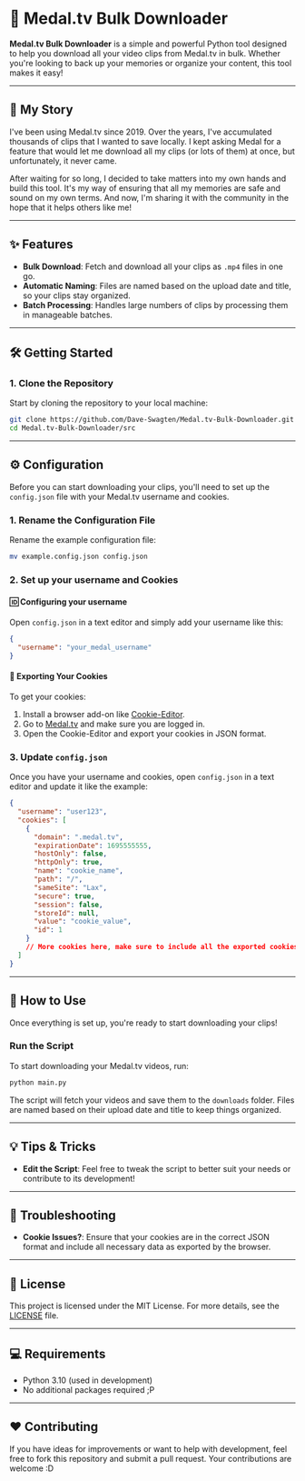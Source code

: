 # 🎥 Medal.tv Bulk Downloader

**Medal.tv Bulk Downloader** is a simple and powerful Python tool designed to help you download all your video clips from Medal.tv in bulk. Whether you're looking to back up your memories or organize your content, this tool makes it easy!

---

## 📖 My Story

I've been using Medal.tv since 2019. Over the years, I've accumulated thousands of clips that I wanted to save locally. I kept asking Medal for a feature that would let me download all my clips (or lots of them) at once, but unfortunately, it never came.

After waiting for so long, I decided to take matters into my own hands and build this tool. It's my way of ensuring that all my memories are safe and sound on my own terms. And now, I'm sharing it with the community in the hope that it helps others like me!

---

## ✨ Features

- **Bulk Download**: Fetch and download all your clips as `.mp4` files in one go.
- **Automatic Naming**: Files are named based on the upload date and title, so your clips stay organized.
- **Batch Processing**: Handles large numbers of clips by processing them in manageable batches.

---

## 🛠️ Getting Started

### 1. Clone the Repository

Start by cloning the repository to your local machine:

```bash
git clone https://github.com/Dave-Swagten/Medal.tv-Bulk-Downloader.git
cd Medal.tv-Bulk-Downloader/src
```

---

## ⚙️ Configuration

Before you can start downloading your clips, you'll need to set up the `config.json` file with your Medal.tv username and cookies.

### 1. Rename the Configuration File

Rename the example configuration file:

```bash
mv example.config.json config.json
```

### 2. Set up your username and Cookies

#### 🆔 Configuring your username

Open `config.json` in a text editor and simply add your username like this:

```json
{
  "username": "your_medal_username"
}
```

#### 🍪 Exporting Your Cookies

To get your cookies:

1. Install a browser add-on like [Cookie-Editor](https://cookie-editor.com/).
2. Go to [Medal.tv](https://medal.tv/) and make sure you are logged in.
3. Open the Cookie-Editor and export your cookies in JSON format.

### 3. Update `config.json`

Once you have your username and cookies, open `config.json` in a text editor and update it like the example:

```json
{
  "username": "user123",
  "cookies": [
    {
      "domain": ".medal.tv",
      "expirationDate": 1695555555,
      "hostOnly": false,
      "httpOnly": true,
      "name": "cookie_name",
      "path": "/",
      "sameSite": "Lax",
      "secure": true,
      "session": false,
      "storeId": null,
      "value": "cookie_value",
      "id": 1
    }
    // More cookies here, make sure to include all the exported cookies provided by your browser.
  ]
}
```

---

## 🚀 How to Use

Once everything is set up, you're ready to start downloading your clips!

### Run the Script

To start downloading your Medal.tv videos, run:

```bash
python main.py
```

The script will fetch your videos and save them to the `downloads` folder. Files are named based on their upload date and title to keep things organized.

---

## 💡 Tips & Tricks

- **Edit the Script**: Feel free to tweak the script to better suit your needs or contribute to its development!

---

## 🔧 Troubleshooting

- **Cookie Issues?**: Ensure that your cookies are in the correct JSON format and include all necessary data as exported by the browser.

---

## 📜 License

This project is licensed under the MIT License. For more details, see the [LICENSE](LICENSE) file.

---

## 💻 Requirements

- Python 3.10 (used in development)
- No additional packages required ;P

---

## ❤️ Contributing

If you have ideas for improvements or want to help with development, feel free to fork this repository and submit a pull request. Your contributions are welcome :D
